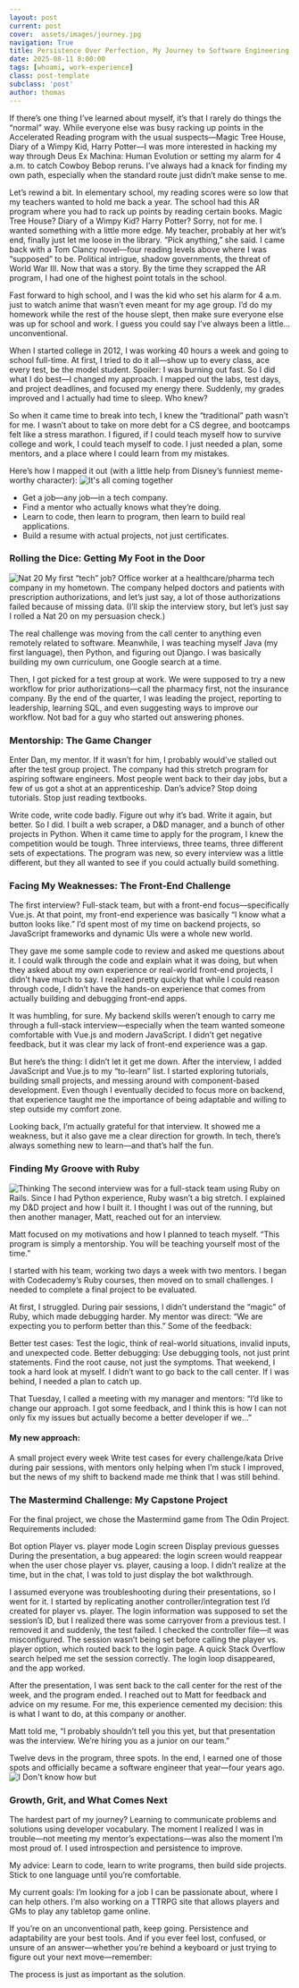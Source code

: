 ```yaml
---
layout: post
current: post
cover:  assets/images/journey.jpg
navigation: True
title: Persistence Over Perfection, My Journey to Software Engineering
date: 2025-08-11 8:00:00
tags: [whoami, work-experience]
class: post-template
subclass: 'post'
author: thomas
---
```


If there’s one thing I’ve learned about myself, it’s that I rarely do things the “normal” way. While everyone else was busy racking up points in the Accelerated Reading program with the usual suspects—Magic Tree House, Diary of a Wimpy Kid, Harry Potter—I was more interested in hacking my way through Deus Ex Machina: Human Evolution or setting my alarm for 4 a.m. to catch Cowboy Bebop reruns. I’ve always had a knack for finding my own path, especially when the standard route just didn’t make sense to me.

Let’s rewind a bit. In elementary school, my reading scores were so low that my teachers wanted to hold me back a year. The school had this AR program where you had to rack up points by reading certain books. Magic Tree House? Diary of a Wimpy Kid? Harry Potter? Sorry, not for me. I wanted something with a little more edge. My teacher, probably at her wit’s end, finally just let me loose in the library. “Pick anything,” she said. I came back with a Tom Clancy novel—four reading levels above where I was “supposed” to be. Political intrigue, shadow governments, the threat of World War III. Now that was a story. By the time they scrapped the AR program, I had one of the highest point totals in the school.

Fast forward to high school, and I was the kid who set his alarm for 4 a.m. just to watch anime that wasn’t even meant for my age group. I’d do my homework while the rest of the house slept, then make sure everyone else was up for school and work. I guess you could say I’ve always been a little… unconventional.

When I started college in 2012, I was working 40 hours a week and going to school full-time. At first, I tried to do it all—show up to every class, ace every test, be the model student. Spoiler: I was burning out fast. So I did what I do best—I changed my approach. I mapped out the labs, test days, and project deadlines, and focused my energy there. Suddenly, my grades improved and I actually had time to sleep. Who knew?

So when it came time to break into tech, I knew the “traditional” path wasn’t for me. I wasn’t about to take on more debt for a CS degree, and bootcamps felt like a stress marathon. I figured, if I could teach myself how to survive college and work, I could teach myself to code. I just needed a plan, some mentors, and a place where I could learn from my mistakes.

Here’s how I mapped it out (with a little help from Disney’s funniest meme-worthy character):
![It's all coming together](https://media.giphy.com/media/v1.Y2lkPTc5MGI3NjExYzdwaTl6Ymt5NXV5OG9jaThreW96cDhvOTF5bXI1cjJ2dGtpYnV5aiZlcD12MV9naWZzX3NlYXJjaCZjdD1n/KEYEpIngcmXlHetDqz/giphy.gif)


- Get a job—any job—in a tech company.
- Find a mentor who actually knows what they’re doing.
- Learn to code, then learn to program, then learn to build real applications.
- Build a resume with actual projects, not just certificates.

### Rolling the Dice: Getting My Foot in the Door
![Nat 20](https://media.giphy.com/media/v1.Y2lkPTc5MGI3NjExZDIzaG1zZmlyc3U0Z3E2dWRzY3B3Zm5rcDRwZWRxbDhkNGJucTEzMSZlcD12MV9naWZzX3NlYXJjaCZjdD1n/8iMATxhUkFkeEwnjfq/giphy.gif)
My first “tech” job? Office worker at a healthcare/pharma tech company in my hometown. The company helped doctors and patients with prescription authorizations, and let’s just say, a lot of those authorizations failed because of missing data. (I’ll skip the interview story, but let’s just say I rolled a Nat 20 on my persuasion check.)

The real challenge was moving from the call center to anything even remotely related to software. Meanwhile, I was teaching myself Java (my first language), then Python, and figuring out Django. I was basically building my own curriculum, one Google search at a time.

Then, I got picked for a test group at work. We were supposed to try a new workflow for prior authorizations—call the pharmacy first, not the insurance company. By the end of the quarter, I was leading the project, reporting to leadership, learning SQL, and even suggesting ways to improve our workflow. Not bad for a guy who started out answering phones.

### Mentorship: The Game Changer
Enter Dan, my mentor. If it wasn’t for him, I probably would’ve stalled out after the test group project. The company had this stretch program for aspiring software engineers. Most people went back to their day jobs, but a few of us got a shot at an apprenticeship. Dan’s advice?
Stop doing tutorials. Stop just reading textbooks.

Write code, write code badly.
Figure out why it’s bad.
Write it again, but better.
So I did. I built a web scraper, a D&D manager, and a bunch of other projects in Python. When it came time to apply for the program, I knew the competition would be tough. Three interviews, three teams, three different sets of expectations. The program was new, so every interview was a little different, but they all wanted to see if you could actually build something.

### Facing My Weaknesses: The Front-End Challenge
The first interview? Full-stack team, but with a front-end focus—specifically Vue.js. At that point, my front-end experience was basically “I know what a button looks like.” I’d spent most of my time on backend projects, so JavaScript frameworks and dynamic UIs were a whole new world.

They gave me some sample code to review and asked me questions about it. I could walk through the code and explain what it was doing, but when they asked about my own experience or real-world front-end projects, I didn’t have much to say. I realized pretty quickly that while I could reason through code, I didn’t have the hands-on experience that comes from actually building and debugging front-end apps.

It was humbling, for sure. My backend skills weren’t enough to carry me through a full-stack interview—especially when the team wanted someone comfortable with Vue.js and modern JavaScript. I didn’t get negative feedback, but it was clear my lack of front-end experience was a gap.

But here’s the thing: I didn’t let it get me down. After the interview, I added JavaScript and Vue.js to my “to-learn” list. I started exploring tutorials, building small projects, and messing around with component-based development. Even though I eventually decided to focus more on backend, that experience taught me the importance of being adaptable and willing to step outside my comfort zone.

Looking back, I’m actually grateful for that interview. It showed me a weakness, but it also gave me a clear direction for growth. In tech, there’s always something new to learn—and that’s half the fun.

### Finding My Groove with Ruby
![Thinking](https://media.giphy.com/media/v1.Y2lkPWVjZjA1ZTQ3dGh4Nm01YWJvNnpvMjJkc295b2VxdjdsMTkzanEwM2V4eGUzNmkwZiZlcD12MV9naWZzX3NlYXJjaCZjdD1n/2jOcXFwhIEypPeQvOY/giphy.gif)
The second interview was for a full-stack team using Ruby on Rails. Since I had Python experience, Ruby wasn’t a big stretch. I explained my D&D project and how I built it. I thought I was out of the running, but then another manager, Matt, reached out for an interview.

Matt focused on my motivations and how I planned to teach myself.
“This program is simply a mentorship. You will be teaching yourself most of the time.”

I started with his team, working two days a week with two mentors. I began with Codecademy’s Ruby courses, then moved on to small challenges. I needed to complete a final project to be evaluated.

At first, I struggled. During pair sessions, I didn’t understand the “magic” of Ruby, which made debugging harder. My mentor was direct:
“We are expecting you to perform better than this.”
Some of the feedback:

Better test cases: Test the logic, think of real-world situations, invalid inputs, and unexpected code.
Better debugging: Use debugging tools, not just print statements. Find the root cause, not just the symptoms.
That weekend, I took a hard look at myself. I didn’t want to go back to the call center. If I was behind, I needed a plan to catch up.

That Tuesday, I called a meeting with my manager and mentors:
“I’d like to change our approach. I got some feedback, and I think this is how I can not only fix my issues but actually become a better developer if we…”

#### My new approach:

A small project every week
Write test cases for every challenge/kata
Drive during pair sessions, with mentors only helping when I’m stuck
I improved, but the news of my shift to backend made me think that I was still behind.

### The Mastermind Challenge: My Capstone Project
For the final project, we chose the Mastermind game from The Odin Project. Requirements included:

Bot option
Player vs. player mode
Login screen
Display previous guesses
During the presentation, a bug appeared: the login screen would reappear when the user chose player vs. player, causing a loop. I didn’t realize at the time, but in the chat, I was told to just display the bot walkthrough.

I assumed everyone was troubleshooting during their presentations, so I went for it. I started by replicating another controller/integration test I’d created for player vs. player. The login information was supposed to set the session’s ID, but I realized there was some carryover from a previous test. I removed it and suddenly, the test failed. I checked the controller file—it was misconfigured. The session wasn’t being set before calling the player vs. player option, which routed back to the login page. A quick Stack Overflow search helped me set the session correctly. The login loop disappeared, and the app worked.

After the presentation, I was sent back to the call center for the rest of the week, and the program ended. I reached out to Matt for feedback and advice on my resume. For me, this experience cemented my decision: this is what I want to do, at this company or another.

Matt told me, “I probably shouldn’t tell you this yet, but that presentation was the interview. We’re hiring you as a junior on our team.”

Twelve devs in the program, three spots. In the end, I earned one of those spots and officially became a software engineer that year—four years ago.
![I Don't know how but](https://media.giphy.com/media/v1.Y2lkPTc5MGI3NjExMWszaDEzbzNzdWZlY2p6djVlbHByYTdpZ2J3bGY4NnBwbnJ3MWFyaiZlcD12MV9naWZzX3NlYXJjaCZjdD1n/xLR6VXtm3kBZytYw73/giphy.gif)

### Growth, Grit, and What Comes Next
The hardest part of my journey? Learning to communicate problems and solutions using developer vocabulary. The moment I realized I was in trouble—not meeting my mentor’s expectations—was also the moment I’m most proud of. I used introspection and persistence to improve.

My advice:
Learn to code, learn to write programs, then build side projects. Stick to one language until you’re comfortable.

My current goals:
I’m looking for a job I can be passionate about, where I can help others. I’m also working on a TTRPG site that allows players and GMs to play any tabletop game online.

If you’re on an unconventional path, keep going. Persistence and adaptability are your best tools. And if you ever feel lost, confused, or unsure of an answer—whether you’re behind a keyboard or just trying to figure out your next move—remember: 

The process is just as important as the solution.




